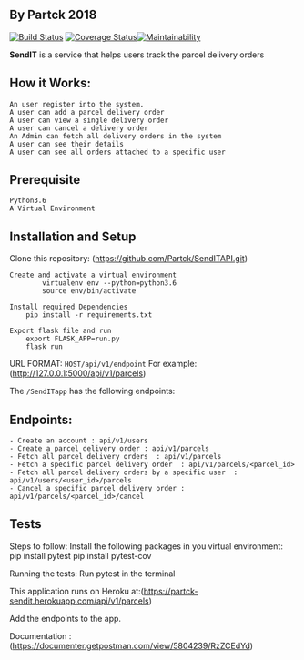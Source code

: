 ## By Partck 2018

[![Build Status](https://travis-ci.org/Partck/SendITAPI.svg?branch=develop)](https://travis-ci.org/Partck/SendITAPI) [![Coverage Status](https://coveralls.io/repos/github/Partck/SendITAPI/badge.svg?branch=develop)](https://coveralls.io/github/Partck/SendITAPI?branch=develop)[![Maintainability](https://api.codeclimate.com/v1/badges/a99a88d28ad37a79dbf6/maintainability)](https://codeclimate.com/github/codeclimate/codeclimate/maintainability)

 **SendIT** is a service that helps users track the parcel delivery orders

## How it Works:
    An user register into the system.
    A user can add a parcel delivery order
    A user can view a single delivery order
    A user can cancel a delivery order
    An Admin can fetch all delivery orders in the system
    A user can see their details
    A user can see all orders attached to a specific user

## Prerequisite
    Python3.6
    A Virtual Environment

## Installation and Setup
 Clone this repository: (https://github.com/Partck/SendITAPI.git)

    Create and activate a virtual environment
            virtualenv env --python=python3.6
            source env/bin/activate

    Install required Dependencies
        pip install -r requirements.txt

    Export flask file and run
        export FLASK_APP=run.py
        flask run

 URL FORMAT: `HOST/api/v1/endpoint`
     For example: (http://127.0.0.1:5000/api/v1/parcels)

 The `/SendITapp` has the following endpoints:

## Endpoints:
    - Create an account : api/v1/users
    - Create a parcel delivery order : api/v1/parcels
    - Fetch all parcel delivery orders  : api/v1/parcels
    - Fetch a specific parcel delivery order  : api/v1/parcels/<parcel_id>
    - Fetch all parcel delivery orders by a specific user  : api/v1/users/<user_id>/parcels
    - Cancel a specific parcel delivery order : api/v1/parcels/<parcel_id>/cancel



## Tests
 Steps to follow:
 Install the following packages in you virtual environment:
         pip install pytest
         pip install pytest-cov

 Running the tests:
         Run pytest in the terminal

 This application runs on Heroku at:(https://partck-sendit.herokuapp.com/api/v1/parcels)

 Add the endpoints to the app.

 Documentation :(https://documenter.getpostman.com/view/5804239/RzZCEdYd)
